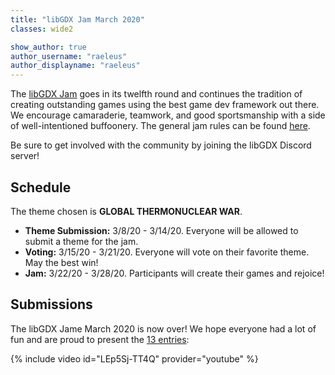 ```yaml
---
title: "libGDX Jam March 2020"
classes: wide2

show_author: true
author_username: "raeleus"
author_displayname: "raeleus"
---
```


The [libGDX Jam](https://itch.io/jam/libgdx-jam-march-2020) goes in its twelfth round and continues the tradition of creating outstanding games using the best game dev framework out there. We encourage camaraderie, teamwork, and good sportsmanship with a side of well-intentioned buffoonery. The general jam rules can be found [here](/community/jams/).

Be sure to get involved with the community by joining the libGDX Discord server!

## Schedule
The theme chosen is **GLOBAL THERMONUCLEAR WAR**.

- **Theme Submission:** 3/8/20 - 3/14/20. Everyone will be allowed to submit a theme for the jam.
- **Voting:** 3/15/20 - 3/21/20.  Everyone will vote on their favorite theme. May the best win!
- **Jam:** 3/22/20 - 3/28/20. Participants will create their games and rejoice!

## Submissions
The libGDX Jame March 2020 is now over! We hope everyone had a lot of fun and are proud to present the [13 entries](https://itch.io/jam/libgdx-jam-march-2020/entries):

{% include video id="LEp5Sj-TT4Q" provider="youtube" %}
